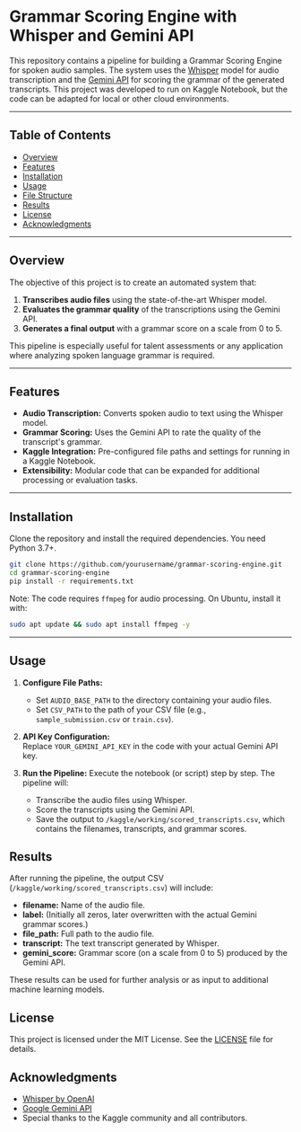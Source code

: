 # Grammar Scoring Engine with Whisper and Gemini API

This repository contains a pipeline for building a Grammar Scoring Engine for spoken audio samples. The system uses the [Whisper](https://github.com/openai/whisper) model for audio transcription and the [Gemini API](https://ai.google.dev/gemini-api/) for scoring the grammar of the generated transcripts. This project was developed to run on Kaggle Notebook, but the code can be adapted for local or other cloud environments.

---

## Table of Contents
- [Overview](#overview)
- [Features](#features)
- [Installation](#installation)
- [Usage](#usage)
- [File Structure](#file-structure)
- [Results](#results)
- [License](#license)
- [Acknowledgments](#acknowledgments)

---

## Overview

The objective of this project is to create an automated system that:
1. **Transcribes audio files** using the state-of-the-art Whisper model.
2. **Evaluates the grammar quality** of the transcriptions using the Gemini API.
3. **Generates a final output** with a grammar score on a scale from 0 to 5.

This pipeline is especially useful for talent assessments or any application where analyzing spoken language grammar is required.

---

## Features

- **Audio Transcription:** Converts spoken audio to text using the Whisper model.
- **Grammar Scoring:** Uses the Gemini API to rate the quality of the transcript's grammar.
- **Kaggle Integration:** Pre-configured file paths and settings for running in a Kaggle Notebook.
- **Extensibility:** Modular code that can be expanded for additional processing or evaluation tasks.

---

## Installation

Clone the repository and install the required dependencies. You need Python 3.7+.

```bash
git clone https://github.com/yourusername/grammar-scoring-engine.git
cd grammar-scoring-engine
pip install -r requirements.txt
```
Note: The code requires `ffmpeg` for audio processing. On Ubuntu, install it with:
```bash
sudo apt update && sudo apt install ffmpeg -y
```

---




## Usage

1. **Configure File Paths:**  
   - Set `AUDIO_BASE_PATH` to the directory containing your audio files.
   - Set `CSV_PATH` to the path of your CSV file (e.g., `sample_submission.csv` or `train.csv`).

2. **API Key Configuration:**  
   Replace `YOUR_GEMINI_API_KEY` in the code with your actual Gemini API key.

3. **Run the Pipeline:**
   Execute the notebook (or script) step by step. The pipeline will:
   - Transcribe the audio files using Whisper.
   - Score the transcripts using the Gemini API.
   - Save the output to `/kaggle/working/scored_transcripts.csv`, which contains the filenames, transcripts, and grammar scores.
     

## Results

After running the pipeline, the output CSV (`/kaggle/working/scored_transcripts.csv`) will include:
- **filename:** Name of the audio file.
- **label:** (Initially all zeros, later overwritten with the actual Gemini grammar scores.)
- **file_path:** Full path to the audio file.
- **transcript:** The text transcript generated by Whisper.
- **gemini_score:** Grammar score (on a scale from 0 to 5) produced by the Gemini API.

These results can be used for further analysis or as input to additional machine learning models.

## License

This project is licensed under the MIT License. See the [LICENSE](LICENSE) file for details.
## Acknowledgments

- [Whisper by OpenAI](https://github.com/openai/whisper)
- [Google Gemini API](https://ai.google.dev/gemini-api/)
- Special thanks to the Kaggle community and all contributors.
